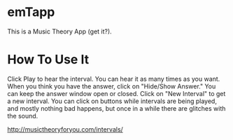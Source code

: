 # emTapp

This is a Music Theory App (get it?). 

# How To Use It

Click Play to hear the interval. You can hear it as many times as you want. When you think you have the answer, 
click on "Hide/Show Answer." You can keep the answer window open or closed. Click on "New Interval" to get a new 
interval. You can click on buttons while intervals are being played, and mostly nothing bad happens, but once in 
a while there are glitches with the sound.

http://musictheoryforyou.com/intervals/
